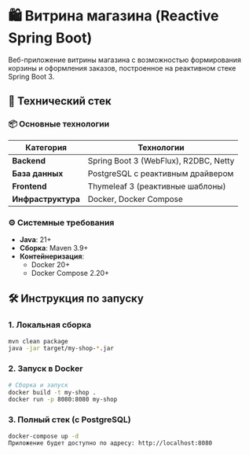 # 🛍️ Витрина магазина (Reactive Spring Boot)

Веб-приложение витрины магазина с возможностью формирования корзины и оформления заказов, построенное на реактивном стеке Spring Boot 3.

## 🚀 Технический стек

### 📦 Основные технологии
| Категория       | Технологии                          |
|-----------------|-------------------------------------|
| **Backend**     | Spring Boot 3 (WebFlux), R2DBC, Netty |
| **База данных** | PostgreSQL с реактивным драйвером   |
| **Frontend**    | Thymeleaf 3 (реактивные шаблоны)    |
| **Инфраструктура** | Docker, Docker Compose             |

### ⚙️ Системные требования
- **Java**: 21+
- **Сборка**: Maven 3.9+
- **Контейнеризация**:
    - Docker 20+
    - Docker Compose 2.20+

## 🛠️ Инструкция по запуску

### 1. Локальная сборка
```bash
mvn clean package
java -jar target/my-shop-*.jar
```
### 2. Запуск в Docker
```bash
# Сборка и запуск
docker build -t my-shop .
docker run -p 8080:8080 my-shop
```
### 3. Полный стек (с PostgreSQL)
```bash
docker-compose up -d
Приложение будет доступно по адресу: http://localhost:8080
```
